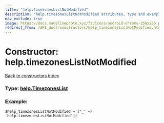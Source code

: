 ```yaml
---
title: "help.timezonesListNotModified"
description: "help.timezonesListNotModified attributes, type and example"
nav_exclude: true
image: https://docs.madelineproto.xyz/favicons/android-chrome-256x256.png
redirect_from: /API_docs/constructors/help_timezonesListNotModified.html
---
```

# Constructor: help.timezonesListNotModified  
[Back to constructors index](/API_docs/constructors/index.html)






### Type: [help.TimezonesList](/API_docs/types/help.TimezonesList.html)


### Example:

```
$help_timezonesListNotModified = ['_' => 'help.timezonesListNotModified'];
```  
